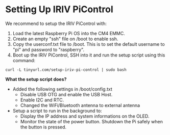 # Setting Up IRIV PiControl #
We recommend to setup the IRIV PiControl with:
1. Load the latest Raspberry Pi OS into the CM4 EMMC.
2. Create an empty "ssh" file on /boot to enable ssh.
3. Copy the userconf.txt file to /boot. This is to set the default username to "pi" and password to "raspberry".
4. Boot up the IRIV PiControl, SSH into it and run the setup script using this command:
```
curl -L tinyurl.com/setup-iriv-pi-control | sudo bash
```

**What the setup script does?**
- Added the following settings in /boot/config.txt
  - Disable USB OTG and enable the USB Host.
  - Enable I2C and RTC.
  - Changed the WiFi/Bluetooth antenna to external antenna
- Setup a script to run in the background to:
  - Display the IP address and system informations on the OLED.
  - Monitor the state of the power button. Shutdown the Pi safely when the button is pressed.
